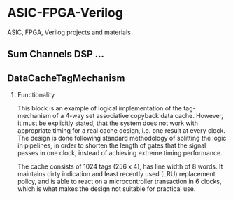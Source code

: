 # ASIC-FPGA-Verilog
ASIC, FPGA, Verilog projects and materials

## Sum Channels DSP ...


## DataCacheTagMechanism

1. Functionality

	This block is an example of logical implementation of the tag-mechanism of a 4-way set associative copyback data cache. However, it must be explicitly stated, that the system does not work with appropriate timing for a real cache design, i.e. one result at every clock. The design is done following standard methodology of splitting the logic in pipelines, in order to shorten the length of gates that the signal passes in one clock, instead of achieving extreme timing performance. 

	The cache consists of 1024 tags (256 x 4), has line width of 8 words. It maintains dirty indication and least recently used (LRU) replacement policy, and is able to react on a microcontroller transaction in 6 clocks, which is what makes the design not suitable for practical use.
